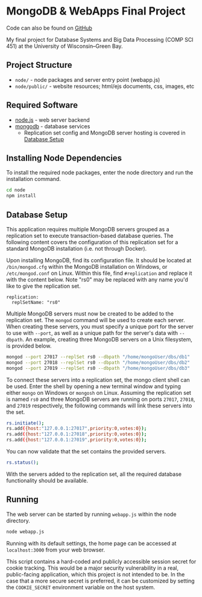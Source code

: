 
# MongoDB & WebApps Final Project

Code can also be found on [GitHub](https://github.com/Naparise/parise-mongodb-final)

My final project for Database Systems and Big Data Processing (COMP SCI 451) at the University of Wisconsin–Green Bay.

## Project Structure

* `node/` - node packages and server entry point (webapp.js)
* `node/public/` - website resources; html/ejs documents, css, images, etc

## Required Software

* [node.js](https://nodejs.org/) - web server backend
* [mongodb](https://www.mongodb.com/) - database services
	* Replication set config and MongoDB server hosting is covered in [Database Setup](#database-setup)

## Installing Node Dependencies

To install the required node packages, enter the node directory and run the installation command.
```bash
cd node
npm install
```

## Database Setup

This application requires multiple MongoDB servers grouped as a replication set to execute transaction-based database queries. The following content covers the configuration of this replication set for a standard MongoDB installation (i.e. not through Docker).

Upon installing MongoDB, find its configuration file. It should be located at `/bin/mongod.cfg` within the MongoDB installation on Windows, or `/etc/mongod.conf` on Linux. Within this file, find `#replication` and replace it with the content below. Note "rs0" may be replaced with any name you'd like to give the replication set.
```
replication:
  replSetName: "rs0"
```

Multiple MongoDB servers must now be created to be added to the replication set. The `mongod` command will be used to create each server. When creating these servers, you must specify a unique port for the server to use with `--port`, as well as a unique path for the server's data with `--dbpath`. An example, creating three MongoDB servers on a Unix filesystem, is provided below.
```bash
mongod --port 27017 --replSet rs0 --dbpath "/home/mongoUser/dbs/db1"
mongod --port 27018 --replSet rs0 --dbpath "/home/mongoUser/dbs/db2"
mongod --port 27019 --replSet rs0 --dbpath "/home/mongoUser/dbs/db3"
```

To connect these servers into a replication set, the mongo client shell can be used. Enter the shell by opening a new terminal window and typing either `mongo` on Windows or `mongosh` on Linux. Assuming the replication set is named `rs0` and three MongoDB servers are running on ports `27017`, `27018`, and `27019` respectively, the following commands will link these servers into the set.
```bash
rs.initiate();
rs.add({host:"127.0.0.1:27017",priority:0,votes:0});
rs.add({host:"127.0.0.1:27018",priority:0,votes:0});
rs.add({host:"127.0.0.1:27019",priority:0,votes:0});
```

You can now validate that the set contains the provided servers.
```bash
rs.status();
```

With the servers added to the replication set, all the required database functionality should be available.

## Running

The web server can be started by running `webapp.js` within the node directory.
```bash
node webapp.js
```

Running with its default settings, the home page can be accessed at `localhost:3000` from your web browser.

This script contains a hard-coded and publicly accessible session secret for cookie tracking. This would be a major security vulnerability in a real, public-facing application, which this project is not intended to be. In the case that a more secure secret is preferred, it can be customized by setting the `COOKIE_SECRET` environment variable on the host system.